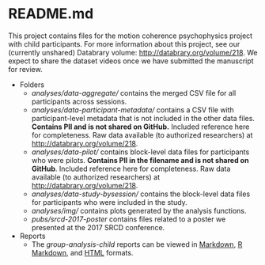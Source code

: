 # README.md

This project contains files for the motion coherence psychophysics project with child participants. For more information about this project, see our (currently unshared) Databrary volume: <http://databrary.org/volume/218>. We expect to share the dataset videos once we have submitted the manuscript for review.

- Folders
    - *analyses/data-aggregate/* contains the merged CSV file for all participants across sessions.
    - *analyses/data-participant-metadata/* contains a CSV file with participant-level metadata that is not included in the other data files. **Contains PII and is not shared on GitHub.** Included reference here for completeness. Raw data available (to authorized researchers) at <http://databrary.org/volume/218>.
    - *analyses/data-pilot/* contains block-level data files for participants who were pilots. **Contains PII in the filename and is not shared on GitHub**. Included reference here for completeness. Raw data available (to authorized researchers) at <http://databrary.org/volume/218>.
    - *analyses/data-study-bysession/* contains the block-level data files for participants who were included in the study.
    - *analyses/img/* contains plots generated by the analysis functions.
    - *pubs/srcd-2017-poster* contains files related to a poster we presented at the 2017 SRCD conference.
- Reports
    - The *group-analysis-child* reports can be viewed in [Markdown](group-analysis-child.md), [R Markdown](group-analysis-child.Rmd), and [HTML](group-analysis-child.html) formats.
    